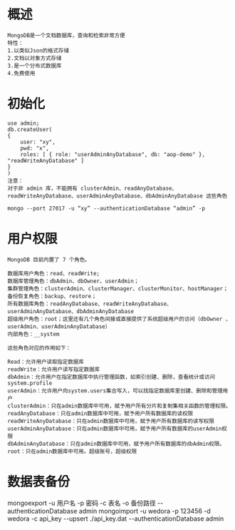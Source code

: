 # 概述

    MongoDB是一个文档数据库，查询和检索非常方便
    特性：
    1.以类似Json的格式存储
    2.文档以对象方式存储
    3.是一个分布式数据库
    4.免费使用

# 初始化

    use admin;
    db.createUser(
    {
        user: "xy",
        pwd: "x",
        roles: [ { role: "userAdminAnyDatabase", db: "aop-demo" }, "readWriteAnyDatabase" ]
    }
    )
    注意：
    对于非 admin 库，不能拥有 clusterAdmin、readAnyDatabase、readWriteAnyDatabase、userAdminAnyDatabase、dbAdminAnyDatabase 这些角色

    mongo --port 27017 -u “xy” --authenticationDatabase “admin” -p


# 用户权限

    MongoDB 目前内置了 7 个角色。

    数据库用户角色：read、readWrite;  
    数据库管理角色：dbAdmin、dbOwner、userAdmin；  
    集群管理角色：clusterAdmin、clusterManager、clusterMonitor、hostManager；  
    备份恢复角色：backup、restore；  
    所有数据库角色：readAnyDatabase、readWriteAnyDatabase、userAdminAnyDatabase、dbAdminAnyDatabase  
    超级用户角色：root；这里还有几个角色间接或直接提供了系统超级用户的访问（dbOwner 、userAdmin、userAdminAnyDatabase）  
    内部角色：__system

    这些角色对应的作用如下：

    Read：允许用户读取指定数据库  
    readWrite：允许用户读写指定数据库  
    dbAdmin：允许用户在指定数据库中执行管理函数，如索引创建、删除，查看统计或访问system.profile  
    userAdmin：允许用户向system.users集合写入，可以找指定数据库里创建、删除和管理用户  
    clusterAdmin：只在admin数据库中可用，赋予用户所有分片和复制集相关函数的管理权限。  
    readAnyDatabase：只在admin数据库中可用，赋予用户所有数据库的读权限  
    readWriteAnyDatabase：只在admin数据库中可用，赋予用户所有数据库的读写权限  
    userAdminAnyDatabase：只在admin数据库中可用，赋予用户所有数据库的userAdmin权限  
    dbAdminAnyDatabase：只在admin数据库中可用，赋予用户所有数据库的dbAdmin权限。  
    root：只在admin数据库中可用。超级账号，超级权限

# 数据表备份
mongoexport -u 用户名 -p 密码 -c 表名 -o 备份路径 --authenticationDatabase admin
mongoimport -u wedora -p 123456 -d wedora -c api_key --upsert ./api_key.dat --authenticationDatabase admin